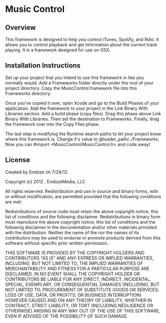 # Music Control

## Overview

This framework is designed to help you control iTunes, Spotify, and Rdio.  It allows you to control playback and get information about the current track playing.  It is a framework designed for use on OSX.

## Installation Instructions
Set up your project that you intend to use this framework in like you normally would.  Add a Frameworks folder directly under the root of your project directory.  Copy the MusicControl.framework file into this Frameworks directory.  

Once you've copied it over, open Xcode and go to the Build Phases of your application.  Add the framework to your project in the Link Binary With Libraries section.  Add a build phase (copy files).  Drag this phase above Link Binary With Libraries.  Then set the destination to Frameworks. Finally, drag the framework over into the Copy Files phase.

The last step is modifying the Runtime search paths to let your project know where this framework is.  Change it's value to @loader_path/../Frameworks.  Now you can #import <MusicControl/MusicControl.h> and code away!

## License
Created by Endoze on 7/24/12.

 Copyright (c) 2012 , EndozeMedia, LLC
 
 All rights reserved.
 Redistribution and use in source and binary forms, with or without modification, are permitted provided that the following conditions are met:
 
 Redistributions of source code must retain the above copyright notice, this list of conditions and the following disclaimer.
 Redistributions in binary form must reproduce the above copyright notice, this list of conditions and the following disclaimer in the documentation
 and/or other materials provided with the distribution.
 Neither the name of the <ORGANIZATION> nor the names of its contributors may be used to endorse or promote products derived from this software
 without specific prior written permission.
 
 THIS SOFTWARE IS PROVIDED BY THE COPYRIGHT HOLDERS AND CONTRIBUTORS "AS IS" AND ANY EXPRESS OR IMPLIED WARRANTIES, INCLUDING, BUT NOT LIMITED TO,
 THE IMPLIED WARRANTIES OF MERCHANTABILITY AND FITNESS FOR A PARTICULAR PURPOSE ARE DISCLAIMED. IN NO EVENT SHALL THE COPYRIGHT HOLDER OR
 CONTRIBUTORS BE LIABLE FOR ANY DIRECT, INDIRECT, INCIDENTAL, SPECIAL, EXEMPLARY, OR CONSEQUENTIAL DAMAGES (INCLUDING, BUT NOT LIMITED TO, PROCUREMENT
 OF SUBSTITUTE GOODS OR SERVICES; LOSS OF USE, DATA, OR PROFITS; OR BUSINESS INTERRUPTION) HOWEVER CAUSED AND ON ANY THEORY OF
 LIABILITY, WHETHER IN CONTRACT, STRICT LIABILITY, OR TORT (INCLUDING NEGLIGENCE OR OTHERWISE) ARISING IN ANY WAY OUT OF THE USE OF THIS SOFTWARE, EVEN
 IF ADVISED OF THE POSSIBILITY OF SUCH DAMAGE.
 